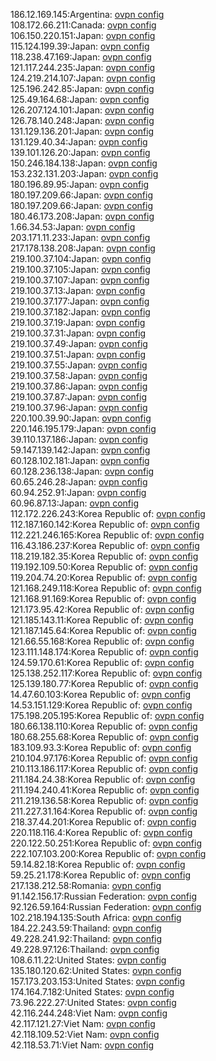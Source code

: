 186.12.169.145:Argentina: [ovpn config](vpn/186_12_169_145.ovpn)  
108.172.66.211:Canada: [ovpn config](vpn/108_172_66_211.ovpn)  
106.150.220.151:Japan: [ovpn config](vpn/106_150_220_151.ovpn)  
115.124.199.39:Japan: [ovpn config](vpn/115_124_199_39.ovpn)  
118.238.47.169:Japan: [ovpn config](vpn/118_238_47_169.ovpn)  
121.117.244.235:Japan: [ovpn config](vpn/121_117_244_235.ovpn)  
124.219.214.107:Japan: [ovpn config](vpn/124_219_214_107.ovpn)  
125.196.242.85:Japan: [ovpn config](vpn/125_196_242_85.ovpn)  
125.49.164.68:Japan: [ovpn config](vpn/125_49_164_68.ovpn)  
126.207.124.101:Japan: [ovpn config](vpn/126_207_124_101.ovpn)  
126.78.140.248:Japan: [ovpn config](vpn/126_78_140_248.ovpn)  
131.129.136.201:Japan: [ovpn config](vpn/131_129_136_201.ovpn)  
131.129.40.34:Japan: [ovpn config](vpn/131_129_40_34.ovpn)  
139.101.126.20:Japan: [ovpn config](vpn/139_101_126_20.ovpn)  
150.246.184.138:Japan: [ovpn config](vpn/150_246_184_138.ovpn)  
153.232.131.203:Japan: [ovpn config](vpn/153_232_131_203.ovpn)  
180.196.89.95:Japan: [ovpn config](vpn/180_196_89_95.ovpn)  
180.197.209.66:Japan: [ovpn config](vpn/180_197_209_66.ovpn)  
180.197.209.66:Japan: [ovpn config](vpn/180_197_209_66.ovpn)  
180.46.173.208:Japan: [ovpn config](vpn/180_46_173_208.ovpn)  
1.66.34.53:Japan: [ovpn config](vpn/1_66_34_53.ovpn)  
203.171.11.233:Japan: [ovpn config](vpn/203_171_11_233.ovpn)  
217.178.138.208:Japan: [ovpn config](vpn/217_178_138_208.ovpn)  
219.100.37.104:Japan: [ovpn config](vpn/219_100_37_104.ovpn)  
219.100.37.105:Japan: [ovpn config](vpn/219_100_37_105.ovpn)  
219.100.37.107:Japan: [ovpn config](vpn/219_100_37_107.ovpn)  
219.100.37.13:Japan: [ovpn config](vpn/219_100_37_13.ovpn)  
219.100.37.177:Japan: [ovpn config](vpn/219_100_37_177.ovpn)  
219.100.37.182:Japan: [ovpn config](vpn/219_100_37_182.ovpn)  
219.100.37.19:Japan: [ovpn config](vpn/219_100_37_19.ovpn)  
219.100.37.31:Japan: [ovpn config](vpn/219_100_37_31.ovpn)  
219.100.37.49:Japan: [ovpn config](vpn/219_100_37_49.ovpn)  
219.100.37.51:Japan: [ovpn config](vpn/219_100_37_51.ovpn)  
219.100.37.55:Japan: [ovpn config](vpn/219_100_37_55.ovpn)  
219.100.37.58:Japan: [ovpn config](vpn/219_100_37_58.ovpn)  
219.100.37.86:Japan: [ovpn config](vpn/219_100_37_86.ovpn)  
219.100.37.87:Japan: [ovpn config](vpn/219_100_37_87.ovpn)  
219.100.37.96:Japan: [ovpn config](vpn/219_100_37_96.ovpn)  
220.100.39.90:Japan: [ovpn config](vpn/220_100_39_90.ovpn)  
220.146.195.179:Japan: [ovpn config](vpn/220_146_195_179.ovpn)  
39.110.137.186:Japan: [ovpn config](vpn/39_110_137_186.ovpn)  
59.147.139.142:Japan: [ovpn config](vpn/59_147_139_142.ovpn)  
60.128.102.181:Japan: [ovpn config](vpn/60_128_102_181.ovpn)  
60.128.236.138:Japan: [ovpn config](vpn/60_128_236_138.ovpn)  
60.65.246.28:Japan: [ovpn config](vpn/60_65_246_28.ovpn)  
60.94.252.91:Japan: [ovpn config](vpn/60_94_252_91.ovpn)  
60.96.87.13:Japan: [ovpn config](vpn/60_96_87_13.ovpn)  
112.172.226.243:Korea Republic of: [ovpn config](vpn/112_172_226_243.ovpn)  
112.187.160.142:Korea Republic of: [ovpn config](vpn/112_187_160_142.ovpn)  
112.221.246.165:Korea Republic of: [ovpn config](vpn/112_221_246_165.ovpn)  
116.43.186.237:Korea Republic of: [ovpn config](vpn/116_43_186_237.ovpn)  
118.219.182.35:Korea Republic of: [ovpn config](vpn/118_219_182_35.ovpn)  
119.192.109.50:Korea Republic of: [ovpn config](vpn/119_192_109_50.ovpn)  
119.204.74.20:Korea Republic of: [ovpn config](vpn/119_204_74_20.ovpn)  
121.168.249.118:Korea Republic of: [ovpn config](vpn/121_168_249_118.ovpn)  
121.168.91.169:Korea Republic of: [ovpn config](vpn/121_168_91_169.ovpn)  
121.173.95.42:Korea Republic of: [ovpn config](vpn/121_173_95_42.ovpn)  
121.185.143.11:Korea Republic of: [ovpn config](vpn/121_185_143_11.ovpn)  
121.187.145.64:Korea Republic of: [ovpn config](vpn/121_187_145_64.ovpn)  
121.66.55.168:Korea Republic of: [ovpn config](vpn/121_66_55_168.ovpn)  
123.111.148.174:Korea Republic of: [ovpn config](vpn/123_111_148_174.ovpn)  
124.59.170.61:Korea Republic of: [ovpn config](vpn/124_59_170_61.ovpn)  
125.138.252.117:Korea Republic of: [ovpn config](vpn/125_138_252_117.ovpn)  
125.139.180.77:Korea Republic of: [ovpn config](vpn/125_139_180_77.ovpn)  
14.47.60.103:Korea Republic of: [ovpn config](vpn/14_47_60_103.ovpn)  
14.53.151.129:Korea Republic of: [ovpn config](vpn/14_53_151_129.ovpn)  
175.198.205.195:Korea Republic of: [ovpn config](vpn/175_198_205_195.ovpn)  
180.66.138.110:Korea Republic of: [ovpn config](vpn/180_66_138_110.ovpn)  
180.68.255.68:Korea Republic of: [ovpn config](vpn/180_68_255_68.ovpn)  
183.109.93.3:Korea Republic of: [ovpn config](vpn/183_109_93_3.ovpn)  
210.104.97.176:Korea Republic of: [ovpn config](vpn/210_104_97_176.ovpn)  
210.113.186.117:Korea Republic of: [ovpn config](vpn/210_113_186_117.ovpn)  
211.184.24.38:Korea Republic of: [ovpn config](vpn/211_184_24_38.ovpn)  
211.194.240.41:Korea Republic of: [ovpn config](vpn/211_194_240_41.ovpn)  
211.219.136.58:Korea Republic of: [ovpn config](vpn/211_219_136_58.ovpn)  
211.227.31.164:Korea Republic of: [ovpn config](vpn/211_227_31_164.ovpn)  
218.37.44.201:Korea Republic of: [ovpn config](vpn/218_37_44_201.ovpn)  
220.118.116.4:Korea Republic of: [ovpn config](vpn/220_118_116_4.ovpn)  
220.122.50.251:Korea Republic of: [ovpn config](vpn/220_122_50_251.ovpn)  
222.107.103.200:Korea Republic of: [ovpn config](vpn/222_107_103_200.ovpn)  
59.14.82.18:Korea Republic of: [ovpn config](vpn/59_14_82_18.ovpn)  
59.25.21.178:Korea Republic of: [ovpn config](vpn/59_25_21_178.ovpn)  
217.138.212.58:Romania: [ovpn config](vpn/217_138_212_58.ovpn)  
91.142.156.17:Russian Federation: [ovpn config](vpn/91_142_156_17.ovpn)  
92.126.59.164:Russian Federation: [ovpn config](vpn/92_126_59_164.ovpn)  
102.218.194.135:South Africa: [ovpn config](vpn/102_218_194_135.ovpn)  
184.22.243.59:Thailand: [ovpn config](vpn/184_22_243_59.ovpn)  
49.228.241.92:Thailand: [ovpn config](vpn/49_228_241_92.ovpn)  
49.228.97.126:Thailand: [ovpn config](vpn/49_228_97_126.ovpn)  
108.6.11.22:United States: [ovpn config](vpn/108_6_11_22.ovpn)  
135.180.120.62:United States: [ovpn config](vpn/135_180_120_62.ovpn)  
157.173.203.153:United States: [ovpn config](vpn/157_173_203_153.ovpn)  
174.164.7.182:United States: [ovpn config](vpn/174_164_7_182.ovpn)  
73.96.222.27:United States: [ovpn config](vpn/73_96_222_27.ovpn)  
42.116.244.248:Viet Nam: [ovpn config](vpn/42_116_244_248.ovpn)  
42.117.121.27:Viet Nam: [ovpn config](vpn/42_117_121_27.ovpn)  
42.118.109.52:Viet Nam: [ovpn config](vpn/42_118_109_52.ovpn)  
42.118.53.71:Viet Nam: [ovpn config](vpn/42_118_53_71.ovpn)  
